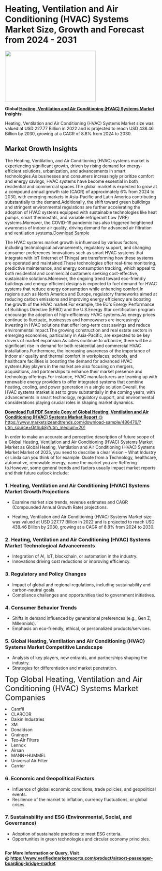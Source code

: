 <H1>Heating, Ventilation and Air Conditioning (HVAC) Systems Market Size, Growth and Forecast from 2024 - 2031</H1><img class="aligncenter size-medium wp-image-584254" src="https://thirdeyenews.in/wp-content/uploads/2024/09/Global-Market-Research-300x168.jpeg" alt="" width="300" height="168" /><p><strong>Global&nbsp;<a href="https://www.marketsizeandtrends.com/download-sample/486476/?utm_source=Github8j?utm_medium=201">Heating, Ventilation and Air Conditioning (HVAC) Systems Market</a> Insights</strong></p><p>Heating, Ventilation and Air Conditioning (HVAC) Systems Market size was valued at USD  227.77 Billion in 2022 and is projected to reach USD  438.46 Billion by 2030, growing at a CAGR of 8.8% from 2024 to 2030.</p><p><h2>Market Growth Insights</h2> <p>The Heating, Ventilation, and Air Conditioning (HVAC) systems market is experiencing significant growth, driven by rising demand for energy-efficient solutions, urbanization, and advancements in smart technologies.As businesses and consumers increasingly prioritize comfort and energy savings, HVAC systems have become essential in both residential and commercial spaces.The global market is expected to grow at a compound annual growth rate (CAGR) of approximately 6% from 2024 to 2030, with emerging markets in Asia-Pacific and Latin America contributing substantially to the demand.Additionally, the shift toward green buildings and stringent environmental regulations are further accelerating the adoption of HVAC systems equipped with sustainable technologies like heat pumps, smart thermostats, and variable refrigerant flow (VRF) systems.Moreover, the COVID-19 pandemic has also triggered heightened awareness of indoor air quality, driving demand for advanced air filtration and ventilation systems.<a href="#">Download Sample</a></p> <p>The HVAC systems market growth is influenced by various factors, including technological advancements, regulatory support, and changing consumer preferences.Innovations such as smart HVAC systems that integrate with IoT (Internet of Things) are transforming how these systems are operated and maintained.These technologies offer real-time monitoring, predictive maintenance, and energy consumption tracking, which appeal to both residential and commercial customers seeking cost-effective, sustainable solutions.Moreover, the ongoing trend toward eco-friendly buildings and energy-efficient designs is expected to fuel demand for HVAC systems that reduce energy consumption while enhancing comfort.In regions such as North America and Europe, regulatory frameworks aimed at reducing carbon emissions and improving energy efficiency are boosting the growth of the HVAC market.For example, the EU's Energy Performance of Buildings Directive (EPBD) and the U.S.Energy Star certification program encourage the adoption of high-efficiency HVAC systems.As energy prices continue to fluctuate, businesses and homeowners are increasingly investing in HVAC solutions that offer long-term cost savings and reduce environmental impact.The growing construction and real estate sectors in emerging economies, particularly in Asia-Pacific, are expected to be key drivers of market expansion.As cities continue to urbanize, there will be a significant rise in demand for both residential and commercial HVAC installations.Furthermore, the increasing awareness of the importance of indoor air quality and thermal comfort in workplaces, schools, and healthcare facilities is boosting the demand for advanced HVAC systems.Key players in the market are also focusing on mergers, acquisitions, and partnerships to enhance their market presence and technology offerings.For instance, HVAC manufacturers are teaming up with renewable energy providers to offer integrated systems that combine heating, cooling, and power generation in a single solution.Overall, the HVAC systems market is set to grow substantially in the coming years, with advancements in smart technology, regulatory support, and environmental considerations playing crucial roles in shaping market dynamics.<a href="#"></p><p><span class=""><strong>Download Full PDF Sample Copy of Global Heating, Ventilation and Air Conditioning (HVAC) Systems Market Report</strong> @ <a href="https://www.marketsizeandtrends.com/download-sample/486476/?utm_source=Github8j?utm_medium=201" target="_blank">https://www.marketsizeandtrends.com/download-sample/486476/?utm_source=Github8j?utm_medium=201</a></span></p><p>In order to make an accurate and perceptive description of future scope of a Global&nbsp;Heating, Ventilation and Air Conditioning (HVAC) Systems Market Market as Global&nbsp;Heating, Ventilation and Air Conditioning (HVAC) Systems Market Market of 2025, you need to describe a clear Vision &ndash; What Industry or Linda can you think of for example: Quote from a Technology, healthcare, automotive, renewable energy, name the market you are Reffering to.However, some general trends and factors usually impact market reports and their future outlook include:</p><h3>1.&nbsp;<strong>Heating, Ventilation and Air Conditioning (HVAC) Systems Market Growth Projections</strong></h3><ul><li>Examine market size trends, revenue estimates and CAGR (Compounded Annual Growth Rate) projections.</li><li><p>Heating, Ventilation and Air Conditioning (HVAC) Systems Market size was valued at USD  227.77 Billion in 2022 and is projected to reach USD  438.46 Billion by 2030, growing at a CAGR of 8.8% from 2024 to 2030.</p></li></ul><h3>2.&nbsp;<strong>Heating, Ventilation and Air Conditioning (HVAC) Systems Market Technological Advancements</strong></h3><ul><li>Integration of AI, IoT, blockchain, or automation in the industry.</li><li>Innovations driving cost reductions or improving efficiency.</li></ul><h3>3.&nbsp;<strong>Regulatory and Policy Changes</strong></h3><ul><li>Impact of global and regional regulations, including sustainability and carbon-neutral goals.</li><li>Compliance challenges and opportunities tied to government initiatives.</li></ul><h3>4.&nbsp;<strong>Consumer Behavior Trends</strong></h3><ul><li>Shifts in demand influenced by generational preferences (e.g., Gen Z, Millennials).</li><li>Emphasis on eco-friendly, ethical, or personalized products/services.</li></ul><h3>5.&nbsp;<strong>Global Heating, Ventilation and Air Conditioning (HVAC) Systems Market Competitive Landscape</strong></h3><ul><li>Analysis of key players, new entrants, and partnerships shaping the industry.</li><li>Strategies for differentiation and market penetration.</li></ul><p data-pm-slice="1 1 []"><span style="color: inherit; font-family: inherit; font-size: 25px;">Top Global Heating, Ventilation and Air Conditioning (HVAC) Systems Market Companies</span></p><div class="" data-test-id=""><p><li>Camfil</li><li> CLARCOR</li><li> Daikin Industries</li><li> 3M</li><li> Donaldson</li><li> Grainger</li><li> Tex-Air Filters</li><li> Lennox</li><li> Airsan</li><li> MANN+HUMMEL</li><li> Universal Air Filter</li><li> Carrier</li></p></div><h3>6.&nbsp;<strong>Economic and Geopolitical Factors</strong></h3><ul><li>Influence of global economic conditions, trade policies, and geopolitical events.</li><li>Resilience of the market to inflation, currency fluctuations, or global crises.</li></ul><h3>7.&nbsp;<strong>Sustainability and ESG (Environmental, Social, and Governance)</strong></h3><ul><li>Adoption of sustainable practices to meet ESG criteria.</li><li>Opportunities in green technologies and circular economy principles.</li></ul><h2><strong style="font-size: 14px;">For More Information or Query, Visit @&nbsp;</strong><a style="background-color: #ffffff; font-size: 14px;" href="https://www.marketsizeandtrends.com/report/heating-ventilation-and-air-conditioning-hvac-systems-market/" target="_blank">https://www.verifiedmarketreports.com/product/airport-passenger-boarding-bridge-market</a></h2>